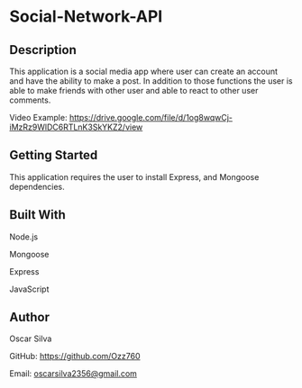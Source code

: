 # Social-Network-API

## Description 
This application is a social media app where user can create an account and have the ability to make a post. In addition to those functions the user is able to make friends with other user and able to react to other user comments. 

Video Example: https://drive.google.com/file/d/1og8wqwCj-iMzRz9WlDC6RTLnK3SkYKZ2/view

## Getting Started 
This application requires the user to install Express, and Mongoose dependencies. 

## Built With
Node.js 

Mongoose 

Express

JavaScript

## Author 
Oscar Silva 

GitHub: https://github.com/Ozz760

Email: oscarsilva2356@gmail.com






